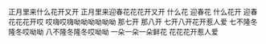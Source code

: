正月里来什么花开又开
正月里来迎春花花花开又开
什么花
迎春花
什么花开
迎春花花花开哎
哎嗨哎嗨呦呦呦呦呦呦
那七开 那八开
七开八开花开惹人爱
七不隆冬隆冬哎呦呦
八不隆冬隆冬哎呦呦
一朵一朵一朵鲜花
花花花开惹人爱